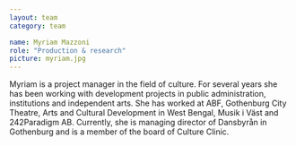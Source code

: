 ```yaml
---
layout: team
category: team

name: Myriam Mazzoni
role: "Production & research"
picture: myriam.jpg
---
```


Myriam is a project manager in the field of culture. For several years she has been working with development projects in public administration, institutions and independent arts. She has worked at ABF, Gothenburg City Theatre, Arts and Cultural Development in West Bengal, Musik i Väst and 242Paradigm AB. Currently, she is managing director of Dansbyrån in Gothenburg and is a member of the board of Culture Clinic.